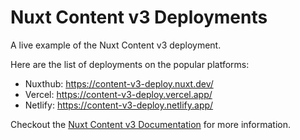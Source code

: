 # Nuxt Content v3 Deployments

A live example of the Nuxt Content v3 deployment. 

Here are the list of deployments on the popular platforms:

- Nuxthub: https://content-v3-deploy.nuxt.dev/
- Vercel: https://content-v3-deploy.vercel.app/
- Netlify: https://content-v3-deploy.netlify.app/


Checkout the [Nuxt Content v3 Documentation](https://content.nuxt.com) for more information.
